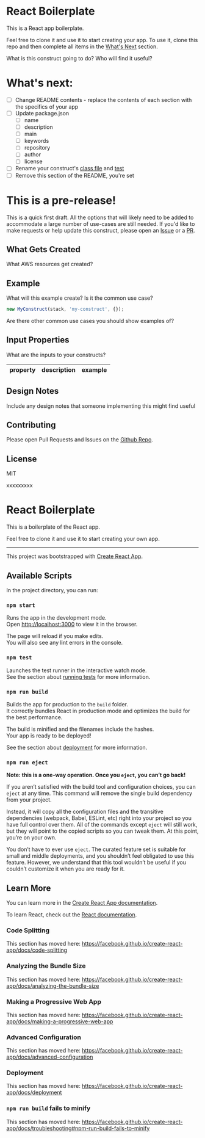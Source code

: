 # React Boilerplate

This is a React app boilerplate.

Feel free to clone it and use it to start creating your app.
To use it, clone this repo and then complete all items in the [What's Next](#whats-next) section. 

What is this construct going to do? Who will find it useful?

# What's next:

- [ ] Change README contents - replace the contents of each section with the specifics of your app
- [ ] Update package.json
  - [ ] name
  - [ ] description
  - [ ] main
  - [ ] keywords 
  - [ ] repository
  - [ ] author
  - [ ] license
- [ ] Rename your construct's [class file](./lib/my_construct.ts) and [test](test/my_construct.test.ts) 
- [ ] Remove this section of the README, you're set

# This is a pre-release!

This is a quick first draft. All the options that will likely need to be added to accommodate a large
number of use-cases are still needed. If you'd like to make requests or help update this construct, please
open an [Issue](https://github.com/mbonig/cicd-spa-website/issues) or a [PR](https://github.com/mbonig/cicd-spa-website/pulls).


## What Gets Created

What AWS resources get created?

## Example

What will this example create? Is it the common use case? 

```typescript
new MyConstruct(stack, 'my-construct', {});
```

Are there other common use cases you should show examples of?

## Input Properties

What are the inputs to your constructs?

|property|description|example
|---|---|---

## Design Notes

Include any design notes that someone implementing this might find useful

## Contributing

Please open Pull Requests and Issues on the [Github Repo]().

## License

MIT

xxxxxxxxx

# React Boilerplate

This is a boilerplate of the React app. 

Feel free to clone it and use it to start creating your own app.


----

This project was bootstrapped with [Create React App](https://github.com/facebook/create-react-app).

## Available Scripts

In the project directory, you can run:

### `npm start`

Runs the app in the development mode.<br />
Open [http://localhost:3000](http://localhost:3000) to view it in the browser.

The page will reload if you make edits.<br />
You will also see any lint errors in the console.

### `npm test`

Launches the test runner in the interactive watch mode.<br />
See the section about [running tests](https://facebook.github.io/create-react-app/docs/running-tests) for more information.

### `npm run build`

Builds the app for production to the `build` folder.<br />
It correctly bundles React in production mode and optimizes the build for the best performance.

The build is minified and the filenames include the hashes.<br />
Your app is ready to be deployed!

See the section about [deployment](https://facebook.github.io/create-react-app/docs/deployment) for more information.

### `npm run eject`

**Note: this is a one-way operation. Once you `eject`, you can’t go back!**

If you aren’t satisfied with the build tool and configuration choices, you can `eject` at any time. This command will remove the single build dependency from your project.

Instead, it will copy all the configuration files and the transitive dependencies (webpack, Babel, ESLint, etc) right into your project so you have full control over them. All of the commands except `eject` will still work, but they will point to the copied scripts so you can tweak them. At this point, you’re on your own.

You don’t have to ever use `eject`. The curated feature set is suitable for small and middle deployments, and you shouldn’t feel obligated to use this feature. However, we understand that this tool wouldn’t be useful if you couldn’t customize it when you are ready for it.

## Learn More

You can learn more in the [Create React App documentation](https://facebook.github.io/create-react-app/docs/getting-started).

To learn React, check out the [React documentation](https://reactjs.org/).

### Code Splitting

This section has moved here: https://facebook.github.io/create-react-app/docs/code-splitting

### Analyzing the Bundle Size

This section has moved here: https://facebook.github.io/create-react-app/docs/analyzing-the-bundle-size

### Making a Progressive Web App

This section has moved here: https://facebook.github.io/create-react-app/docs/making-a-progressive-web-app

### Advanced Configuration

This section has moved here: https://facebook.github.io/create-react-app/docs/advanced-configuration

### Deployment

This section has moved here: https://facebook.github.io/create-react-app/docs/deployment

### `npm run build` fails to minify

This section has moved here: https://facebook.github.io/create-react-app/docs/troubleshooting#npm-run-build-fails-to-minify
